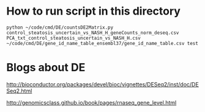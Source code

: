 # How to run script in this directory

```
python ~/code/cmd/DE/countsDE2Matrix.py control_steatosis_uncertain_vs_NASH_H_geneCounts_norm_deseq.csv PCA_txt_control_steatosis_uncertain_vs_NASH_H.csv ~/code/cmd/DE/gene_id_name_table_ensembl37/gene_id_name_table.csv test
```

# Blogs about DE

http://bioconductor.org/packages/devel/bioc/vignettes/DESeq2/inst/doc/DESeq2.html

http://genomicsclass.github.io/book/pages/rnaseq_gene_level.html
